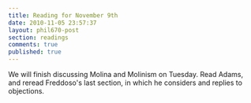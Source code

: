 ```yaml
---
title: Reading for November 9th
date: 2010-11-05 23:57:37
layout: phil670-post
section: readings
comments: true
published: true
---
```


We will finish discussing Molina and Molinism on Tuesday. Read Adams, and reread Freddoso's last section, in which he considers and replies to objections.
